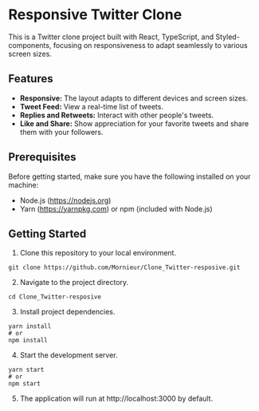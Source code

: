 # Responsive Twitter Clone

This is a Twitter clone project built with React, TypeScript, and Styled-components, focusing on responsiveness to adapt seamlessly to various screen sizes.

## Features

- **Responsive:** The layout adapts to different devices and screen sizes.
- **Tweet Feed:** View a real-time list of tweets.
- **Replies and Retweets:** Interact with other people's tweets.
- **Like and Share:** Show appreciation for your favorite tweets and share them with your followers.

## Prerequisites

Before getting started, make sure you have the following installed on your machine:

- Node.js (https://nodejs.org)
- Yarn (https://yarnpkg.com) or npm (included with Node.js)

## Getting Started

1. Clone this repository to your local environment.
```
git clone https://github.com/Mornieur/Clone_Twitter-resposive.git
```
2. Navigate to the project directory.
```
cd Clone_Twitter-resposive
```
3. Install project dependencies.
 ```
yarn install
# or
npm install
 ```
4. Start the development server.
```
yarn start
# or
npm start
```
5. The application will run at http://localhost:3000 by default.
